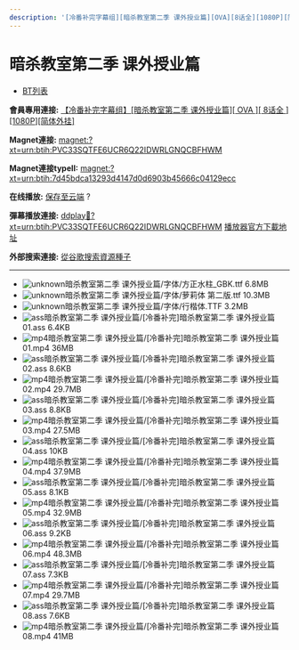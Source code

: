 ```yaml
---
description: '[冷番补完字幕组][暗杀教室第二季 课外授业篇][OVA][8话全][1080P][简体外挂]'
---
```


# 暗杀教室第二季 课外授业篇

* [BT列表](https://share.dmhy.org/topics/view/450855_OVA_8_1080P.html#tabs-1)

**會員專用連接:** [【冷番补完字幕组】\[暗杀教室第二季 课外授业篇\]\[ OVA \]\[ 8话全 \] \[1080P\]\[简体外挂\]](https://dl.dmhy.org/2017/01/04/7d45bdca13293d4147d0d6903b45666c04129ecc.torrent)

**Magnet連接:** [magnet:?xt=urn:btih:PVC33SQTFE6UCR6Q22IDWRLGNQCBFHWM](https://magnet/?xt=urn:btih:PVC33SQTFE6UCR6Q22IDWRLGNQCBFHWM\&dn=\&tr=http%3A%2F%2F208.67.16.113%3A8000%2Fannounce\&tr=udp%3A%2F%2F208.67.16.113%3A8000%2Fannounce\&tr=http%3A%2F%2Ftracker.openbittorrent.com%3A80%2Fannounce\&tr=http%3A%2F%2Ftracker.publicbt.com%3A80%2Fannounce\&tr=http%3A%2F%2Ftracker.prq.to%2Fannounce\&tr=http%3A%2F%2Fopen.acgtracker.com%3A1096%2Fannounce\&tr=http%3A%2F%2Ftr.bangumi.moe%3A6969%2Fannounce\&tr=https%3A%2F%2Ft-115.rhcloud.com%2Fonly_for_ylbud\&tr=http%3A%2F%2Fbtfile.sdo.com%3A6961%2Fannounce\&tr=http%3A%2F%2Fexodus.desync.com%3A6969%2Fannounce\&tr=https%3A%2F%2Ftr.bangumi.moe%3A9696%2Fannounce\&tr=http%3A%2F%2F121.14.98.151%3A9090%2Fannounce\&tr=http%3A%2F%2F173.254.204.71%3A1096%2Fannounce\&tr=http%3A%2F%2F188.190.120.74%3A80%2Fannounce\&tr=http%3A%2F%2F94.228.192.98%2Fannounce\&tr=http%3A%2F%2F95.68.246.30%3A80%2Fannounce\&tr=http%3A%2F%2Fanisaishuu.de%3A2710%2Fannounce)

**Magnet連接typeII:** [magnet:?xt=urn:btih:7d45bdca13293d4147d0d6903b45666c04129ecc](https://magnet/?xt=urn:btih:7d45bdca13293d4147d0d6903b45666c04129ecc)

**在线播放:** [保存至云端](https://mypikpak.com/drive/url-checker?url=magnet:?xt=urn:btih:7d45bdca13293d4147d0d6903b45666c04129ecc) ?

**彈幕播放連接:** [ddplay:magnet:?xt=urn:btih:PVC33SQTFE6UCR6Q22IDWRLGNQCBFHWM](ddplay:magnet:?xt=urn:btih:PVC33SQTFE6UCR6Q22IDWRLGNQCBFHWM\&dn=\&tr=http%3A%2F%2F208.67.16.113%3A8000%2Fannounce\&tr=udp%3A%2F%2F208.67.16.113%3A8000%2Fannounce\&tr=http%3A%2F%2Ftracker.openbittorrent.com%3A80%2Fannounce\&tr=http%3A%2F%2Ftracker.publicbt.com%3A80%2Fannounce\&tr=http%3A%2F%2Ftracker.prq.to%2Fannounce\&tr=http%3A%2F%2Fopen.acgtracker.com%3A1096%2Fannounce\&tr=http%3A%2F%2Ftr.bangumi.moe%3A6969%2Fannounce\&tr=https%3A%2F%2Ft-115.rhcloud.com%2Fonly_for_ylbud\&tr=http%3A%2F%2Fbtfile.sdo.com%3A6961%2Fannounce\&tr=http%3A%2F%2Fexodus.desync.com%3A6969%2Fannounce\&tr=https%3A%2F%2Ftr.bangumi.moe%3A9696%2Fannounce\&tr=http%3A%2F%2F121.14.98.151%3A9090%2Fannounce\&tr=http%3A%2F%2F173.254.204.71%3A1096%2Fannounce\&tr=http%3A%2F%2F188.190.120.74%3A80%2Fannounce\&tr=http%3A%2F%2F94.228.192.98%2Fannounce\&tr=http%3A%2F%2F95.68.246.30%3A80%2Fannounce\&tr=http%3A%2F%2Fanisaishuu.de%3A2710%2Fannounce) [播放器官方下載地址](http://www.dandanplay.com/?from=dmhy)

**外部搜索連接:** [從谷歌搜索資源種子](https://www.google.com/search?oe=utf-8\&q=7d45bdca13293d4147d0d6903b45666c04129ecc)

***

* ![unknown](https://share.dmhy.org/images/icon/unknown.gif)暗杀教室第二季 课外授业篇/字体/方正水柱\_GBK.ttf 6.8MB
* ![unknown](https://share.dmhy.org/images/icon/unknown.gif)暗杀教室第二季 课外授业篇/字体/萝莉体 第二版.ttf 10.3MB
* ![unknown](https://share.dmhy.org/images/icon/unknown.gif)暗杀教室第二季 课外授业篇/字体/行楷体.TTF 3.2MB
* ![ass](https://share.dmhy.org/images/icon/ass.gif)暗杀教室第二季 课外授业篇/\[冷番补完]暗杀教室第二季 课外授业篇 01.ass 6.4KB
* ![mp4](https://share.dmhy.org/images/icon/mp4.gif)暗杀教室第二季 课外授业篇/\[冷番补完]暗杀教室第二季 课外授业篇 01.mp4 36MB
* ![ass](https://share.dmhy.org/images/icon/ass.gif)暗杀教室第二季 课外授业篇/\[冷番补完]暗杀教室第二季 课外授业篇 02.ass 8.6KB
* ![mp4](https://share.dmhy.org/images/icon/mp4.gif)暗杀教室第二季 课外授业篇/\[冷番补完]暗杀教室第二季 课外授业篇 02.mp4 29.7MB
* ![ass](https://share.dmhy.org/images/icon/ass.gif)暗杀教室第二季 课外授业篇/\[冷番补完]暗杀教室第二季 课外授业篇 03.ass 8.8KB
* ![mp4](https://share.dmhy.org/images/icon/mp4.gif)暗杀教室第二季 课外授业篇/\[冷番补完]暗杀教室第二季 课外授业篇 03.mp4 27.5MB
* ![ass](https://share.dmhy.org/images/icon/ass.gif)暗杀教室第二季 课外授业篇/\[冷番补完]暗杀教室第二季 课外授业篇 04.ass 10KB
* ![mp4](https://share.dmhy.org/images/icon/mp4.gif)暗杀教室第二季 课外授业篇/\[冷番补完]暗杀教室第二季 课外授业篇 04.mp4 37.9MB
* ![ass](https://share.dmhy.org/images/icon/ass.gif)暗杀教室第二季 课外授业篇/\[冷番补完]暗杀教室第二季 课外授业篇 05.ass 8.1KB
* ![mp4](https://share.dmhy.org/images/icon/mp4.gif)暗杀教室第二季 课外授业篇/\[冷番补完]暗杀教室第二季 课外授业篇 05.mp4 32.9MB
* ![ass](https://share.dmhy.org/images/icon/ass.gif)暗杀教室第二季 课外授业篇/\[冷番补完]暗杀教室第二季 课外授业篇 06.ass 9.2KB
* ![mp4](https://share.dmhy.org/images/icon/mp4.gif)暗杀教室第二季 课外授业篇/\[冷番补完]暗杀教室第二季 课外授业篇 06.mp4 48.3MB
* ![ass](https://share.dmhy.org/images/icon/ass.gif)暗杀教室第二季 课外授业篇/\[冷番补完]暗杀教室第二季 课外授业篇 07.ass 7.3KB
* ![mp4](https://share.dmhy.org/images/icon/mp4.gif)暗杀教室第二季 课外授业篇/\[冷番补完]暗杀教室第二季 课外授业篇 07.mp4 29.7MB
* ![ass](https://share.dmhy.org/images/icon/ass.gif)暗杀教室第二季 课外授业篇/\[冷番补完]暗杀教室第二季 课外授业篇 08.ass 7.6KB
* ![mp4](https://share.dmhy.org/images/icon/mp4.gif)暗杀教室第二季 课外授业篇/\[冷番补完]暗杀教室第二季 课外授业篇 08.mp4 41MB
